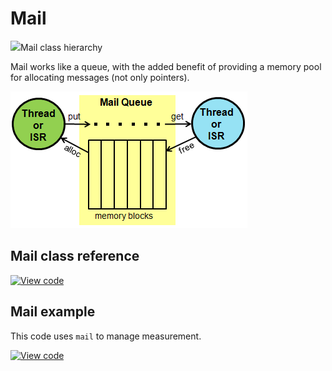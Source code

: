 # Mail

<span class="images">![](https://os.mbed.com/docs/v5.14/mbed-os-api-doxy/classrtos_1_1_mail.png)<span>Mail class hierarchy</span></span>

Mail works like a queue, with the added benefit of providing a memory pool for allocating messages (not only pointers).

<span class="images">![](../../images/mail_queue.png)</span>

## Mail class reference

[![View code](https://www.mbed.com/embed/?type=library)](https://os.mbed.com/docs/v5.14/mbed-os-api-doxy/classrtos_1_1_mail.html)

## Mail example

This code uses `mail` to manage measurement.

[![View code](https://www.mbed.com/embed/?url=https://os.mbed.com/teams/mbed_example/code/rtos_mail/)](https://os.mbed.com/teams/mbed_example/code/rtos_mail/file/9a5d61ef4113/main.cpp)
